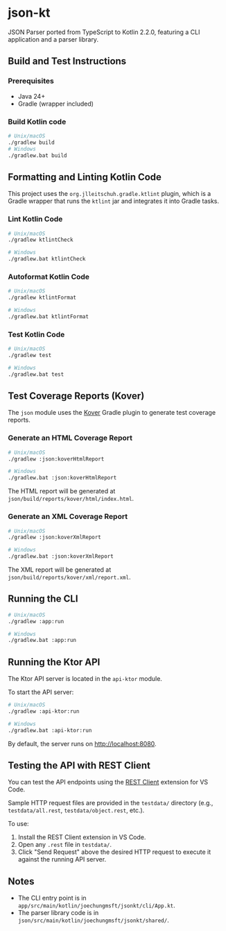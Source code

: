 # json-kt

JSON Parser ported from TypeScript to Kotlin 2.2.0, featuring a CLI application and a parser library.

## Build and Test Instructions

### Prerequisites

- Java 24+
- Gradle (wrapper included)

### Build Kotlin code

```sh
# Unix/macOS
./gradlew build
# Windows
./gradlew.bat build
```

## Formatting and Linting Kotlin Code

This project uses the `org.jlleitschuh.gradle.ktlint` plugin, which is a Gradle wrapper that runs the `ktlint` jar and integrates it into Gradle tasks.

### Lint Kotlin Code

```sh
# Unix/macOS
./gradlew ktlintCheck
```

```sh
# Windows
./gradlew.bat ktlintCheck
```

### Autoformat Kotlin Code

```sh
# Unix/macOS
./gradlew ktlintFormat
```

```sh
# Windows
./gradlew.bat ktlintFormat
```

### Test Kotlin Code

```sh
# Unix/macOS
./gradlew test
```

```sh
# Windows
./gradlew.bat test
```

## Test Coverage Reports (Kover)

The `json` module uses the [Kover](https://github.com/Kotlin/kover) Gradle plugin to generate test coverage reports.

### Generate an HTML Coverage Report

```sh
# Unix/macOS
./gradlew :json:koverHtmlReport
```

```sh
# Windows
./gradlew.bat :json:koverHtmlReport
```

The HTML report will be generated at `json/build/reports/kover/html/index.html`.

### Generate an XML Coverage Report

```sh
# Unix/macOS
./gradlew :json:koverXmlReport
```

```sh
# Windows
./gradlew.bat :json:koverXmlReport
```

The XML report will be generated at `json/build/reports/kover/xml/report.xml`.

## Running the CLI

```sh
# Unix/macOS
./gradlew :app:run
```

```sh
# Windows
./gradlew.bat :app:run
```

## Running the Ktor API

The Ktor API server is located in the `api-ktor` module.

To start the API server:

```sh
# Unix/macOS
./gradlew :api-ktor:run
```

```sh
# Windows
./gradlew.bat :api-ktor:run
```

By default, the server runs on [http://localhost:8080](http://localhost:8080).

## Testing the API with REST Client

You can test the API endpoints using the [REST Client](https://marketplace.visualstudio.com/items?itemName=humao.rest-client) extension for VS Code.

Sample HTTP request files are provided in the `testdata/` directory (e.g., `testdata/all.rest`, `testdata/object.rest`, etc.).

To use:

1. Install the REST Client extension in VS Code.
2. Open any `.rest` file in `testdata/`.
3. Click "Send Request" above the desired HTTP request to execute it against the running API server.

## Notes

- The CLI entry point is in `app/src/main/kotlin/joechungmsft/jsonkt/cli/App.kt`.
- The parser library code is in `json/src/main/kotlin/joechungmsft/jsonkt/shared/`.
